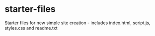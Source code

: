 # starter-files
Starter files for new simple site creation - includes index.html, script.js, styles.css and readme.txt
